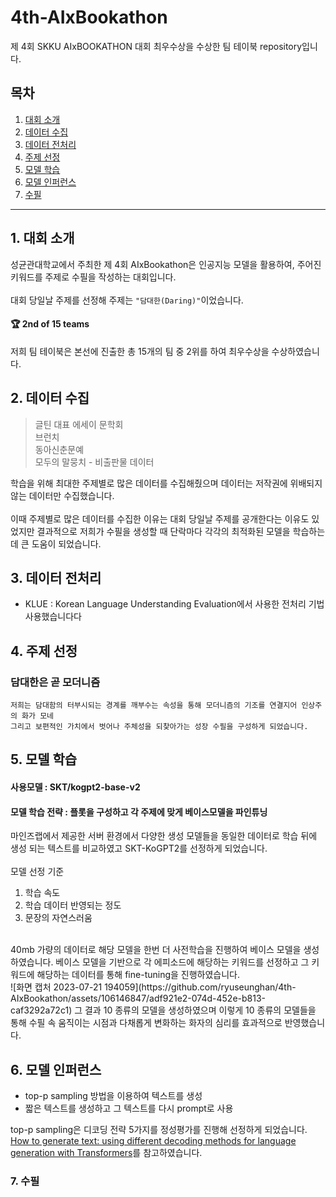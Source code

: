 # 4th-AIxBookathon
제 4회 SKKU AIxBOOKATHON 대회 최우수상을 수상한 팀 테이북 repository입니다.

## 목차
1. [대회 소개](#1-대회-소개)
2. [데이터 수집](#2-데이터-수집)
3. [데이터 전처리](#3-데이터-전처리)
4. [주제 선정](#4-주제-선정)
5. [모델 학습](#5-모델-학습)
6. [모델 인퍼런스](#6-모델-인퍼런스)
7. [수필](#7-수필)
---
## 1. 대회 소개
성균관대학교에서 주최한 제 4회 AIxBookathon은 인공지능 모델을 활용하여, 주어진 키워드를 주제로 수필을 작성하는 대회입니다.
</br>
</br>
대회 당일날 주제를 선정해 주제는 ```"담대한(Daring)"```이었습니다.
</br>
#### 🏆 2nd of 15 teams
저희 팀 테이북은 본선에 진출한 총 15개의 팀 중 2위를 하여 최우수상을 수상하였습니다.

## 2. 데이터 수집
>글틴
대표 에세이 문학회   
브런치   
동아신춘문예   
모두의 말뭉치 - 비출판물 데이터

학습을 위해 최대한 주제별로 많은 데이터를 수집해줬으며 데이터는 저작권에 위배되지 않는 데이터만 수집했습니다.  
</br>
이때 주제별로 많은 데이터를 수집한 이유는 대회 당일날 주제를 공개한다는 이유도 있었지만 결과적으로 저희가 수필을 생성할 때 단락마다 각각의 최적화된 모델을 학습하는데 큰 도움이 되었습니다.

## 3. 데이터 전처리
* KLUE : Korean Language Understanding Evaluation에서 사용한 전처리 기법 사용했습니다다

## 4. 주제 선정
### 담대한은 곧 모더니즘
```
저희는 담대함의 터부시되는 경계를 깨부수는 속성을 통해 모더니즘의 기조를 연결지어 인상주의 화가 모네
그리고 보편적인 가치에서 벗어나 주체성을 되찾아가는 성장 수필을 구성하게 되었습니다.
```

## 5. 모델 학습
#### 사용모델 : SKT/kogpt2-base-v2
#### 모델 학습 전략 : 플롯을 구성하고 각 주제에 맞게 베이스모델을 파인튜닝 
마인즈랩에서 제공한 서버 환경에서 다양한 생성 모델들을 동일한 데이터로 학습 뒤에 생성 되는 텍스트를 비교하였고 SKT-KoGPT2를 선정하게 되었습니다.   
</br>
모델 선정 기준
1. 학습 속도
2. 학습 데이터 반영되는 정도
3. 문장의 자연스러움
</br>
40mb 가량의 데이터로 해당 모델을 한번 더 사전학습을 진행하여 베이스 모델을 생성하였습니다.
베이스 모델을 기반으로 각 에피소드에 해당하는 키워드를 선정하고 그 키워드에 해당하는 데이터를 통해 fine-tuning을 진행하였습니다.   
</br>
![화면 캡처 2023-07-21 194059](https://github.com/ryuseunghan/4th-AIxBookathon/assets/106146847/adf921e2-074d-452e-b813-caf3292a72c1)
그 결과 10 종류의 모델을 생성하였으며 이렇게 10 종류의 모델들을 통해 수필 속 움직이는 시점과 다채롭게 변화하는 화자의 심리를 효과적으로 반영했습니다.

## 6. 모델 인퍼런스
* top-p sampling 방법을 이용하여 텍스트를 생성
* 짧은 텍스트를 생성하고 그 텍스트를 다시 prompt로 사용

top-p sampling은 디코딩 전략 5가지를 정성평가를 진행해 선정하게 되었습니다.   
[How to generate text: using different decoding methods for language generation with Transformers](https://huggingface.co/blog/how-to-generate?fbclid=IwAR19kbEiW_sF19TeSr4BE4jQZSIqz0GzOFD2013fIGEH32DReW9pAFq6vDM)를 참고하였습니다.

### 7. 수필


